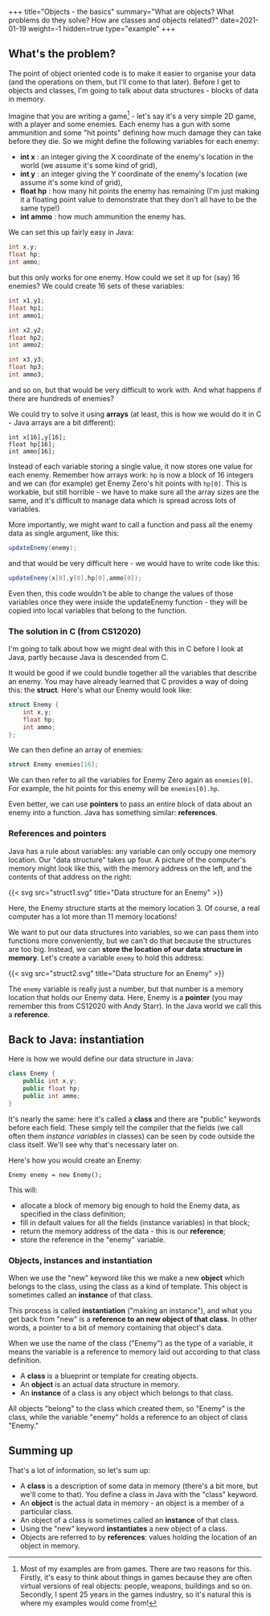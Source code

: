 +++
title="Objects - the basics"
summary="What are objects? What problems do they solve? How are classes and objects related?"
date=2021-01-19
weight=-1
hidden=true
type="example"
+++

    
## What's the problem?
The point of object oriented
code is to make it easier to organise your data (and the operations on
them, but I'll come to that later).
Before I get to objects and classes, I'm going to talk about data
structures - blocks of data in memory. 

Imagine that you are writing a game[^1] - let's say it's a very
simple 2D game, with a player and some enemies. Each enemy has
a gun with some ammunition and some "hit points" defining how
much damage they can take before they die. So we might define
the following variables for each enemy:
* **int x** : an integer giving the X coordinate of the enemy's location in the world
(we assume it's some kind of grid),
* **int y** : an integer giving the Y coordinate of the enemy's location
(we assume it's some kind of grid),
* **float hp** : how many hit points the enemy has remaining (I'm just
making it a floating point value to demonstrate that they don't all
have to be the same type!)
* **int ammo** : how much ammunition the enemy has.

We can set this up fairly easy in Java:
```java
int x,y;
float hp;
int ammo;
```
but this only works for one enemy. How could we set it up for (say)
16 enemies? We could create 16 sets of these variables:
```java
int x1,y1;
float hp1;
int ammo1;

int x2,y2;
float hp2;
int ammo2;

int x3,y3;
float hp3;
int ammo3;
```
and so on, but that would be very difficult to work with. And what 
happens if
there are hundreds of enemies?

We could try to solve it using **arrays** (at least, this is how
we would do it in C - Java arrays are a bit different):
```
int x[16],y[16];
float hp[16];
int ammo[16];
```
Instead of each variable storing a single value, it now stores one value for
each enemy. Remember how arrays work: ```hp``` is now a block of 16 integers
and we can (for example) get Enemy Zero's hit points with ```hp[0]```. This is
workable, but still horrible - we have to make sure all the array sizes are
the same, and it's difficult to manage data which is spread across lots of
variables. 

More importantly, we might want to call a function and pass all the enemy data
as single argument, like this:
```java
updateEnemy(enemy);
```
and that would be very difficult here - we would have to write code like this:
```java
updateEnemy(x[0],y[0],hp[0],ammo[0]);
```
Even then, this code wouldn't be able to change
the values of those variables once they were inside the updateEnemy
function - they will be copied into local variables that belong to the
function.

### The solution in C (from CS12020)
I'm going to talk about how we might deal with this in C before I
look at Java, partly because Java is descended from C.

It would be good if we could bundle together all the variables that
describe an enemy.
You may have already learned that C provides a way of doing this:
the **struct**. Here's what our Enemy would look like:
```c
struct Enemy {
    int x,y;
    float hp;
    int ammo;
};
```
We can then define an array of enemies:
```c
struct Enemy enemies[16];
```
We can then refer to all the variables for Enemy Zero again as 
```enemies[0]```. For example, the hit points for this enemy will be
```enemies[0].hp```.

Even better, we can use **pointers** to pass
an entire block of data about an enemy into a function. Java has something
similar: **references**.

### References and pointers
Java has a rule about variables: any variable can only occupy one memory
location. Our "data structure" takes up four. A picture of the computer's
memory might look like this, with the memory address on the left, and the
contents of that address on the right:

{{< svg src="struct1.svg" title="Data structure for an Enemy" >}}

Here, the Enemy structure starts at the memory location 3. 
Of course, a real computer has a lot more than 11 memory locations!

We want to put our data structures into variables, so we can pass them
into functions more conveniently, but we can't do that because the
structures are too big. 
Instead, we can **store the location of our data structure in memory**.
Let's create a variable ```enemy``` to hold this address:

{{< svg src="struct2.svg" title="Data structure for an Enemy" >}}

The ```enemy``` variable is really just a number, but that number is 
a memory location that holds our Enemy data. Here, Enemy is a
**pointer** (you may remember this from CS12020 with Andy Starr).
In the Java world we call this a **reference**.

## Back to Java: instantiation
Here is how we would define our data structure in Java:
```java
class Enemy {
    public int x,y;
    public float hp;
    public int ammo;
}
```
It's nearly the same: here it's called a **class** and there are
"public" keywords before each field. These simply tell the compiler
that the fields (we call often them *instance variables* in classes)
can be seen by code outside the class itself. We'll see why that's
necessary later on.

Here's how you would create an Enemy:
```
Enemy enemy = new Enemy();
```
This will:
* allocate a block of memory big enough to hold the Enemy data, as specified
in the class definition;
* fill in default values for all the fields (instance variables) in that
block;
* return the memory address of the data - this is our **reference**;
* store the reference in the "enemy" variable.

### Objects, instances and instantiation
When we use the "new" keyword like this we make a new **object** which
belongs to the class, using the class as a kind of template. This object
is sometimes called an **instance** of that class.

This process is called **instantiation** ("making an instance"),
and what you get back
from "new" is a **reference to an new object of that class**. In
other words, a pointer to a bit of memory containing that object's data.

When we use the name of the class ("Enemy") as the type of a variable,
it means the variable is a reference to memory laid out according to
that class definition.

* A **class** is a blueprint or template for creating objects.
* An **object** is an actual data structure in memory.
* An **instance** of a class is any object which belongs to that class.

All objects "belong" to the class which created them, so "Enemy" is the class,
while the variable "enemy" holds a reference to an object of class "Enemy."

## Summing up
That's a lot of information, so let's sum up:
* A **class** is a description of some data in memory (there's a bit more, but we'll come to that).
You define a class in Java with the "class" keyword.
* An **object** is the actual data in memory - an object is a member of
a particular class.
* An object of a class is sometimes called an **instance** of that class.
* Using the "new" keyword **instantiates** a new object of a class.
* Objects are referred to by **references**: values
holding the location of an object in memory.


[^1]: Most of my examples are from games. There are two reasons
for this. Firstly, it's easy to think about things in games
because they are often virtual versions of real objects: people,
weapons, buildings and so on. Secondly, I spent 25 years in the 
games industry, so it's natural this is where my examples would
come from!
